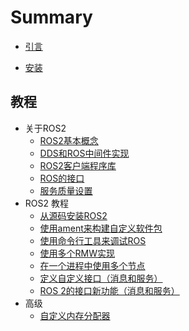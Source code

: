 # Summary

* [引言](README.md)

* [安装](install.md)

## 教程
  - 关于ROS2
    - [ROS2基本概念](tourial/about-ros2/ros-concepts.md)
    - [DDS和ROS中间件实现](tourial/about-ros2/dds-impl.md)
    - [ROS2客户端程序库](tourial/about-ros2/client-lib.md)
    - [ROS的接口](tourial/about-ros2/interface.md)
    - [服务质量设置](tourial/about-ros2/qos-setting.md)
  - ROS2 教程
    - [从源码安装ROS2](tourial/tourial/install.md)
    - [使用ament来构建自定义软件包](tourial/tourial/ament.md)
    - [使用命令行工具来调试ROS](tourial/tourial/cmd-tools.md)
    - [使用多个RMW实现](tourial/tourial/rmw-multi.md)
    - [在一个进程中使用多个节点](tourial/tourial/multi-nodes.md)
    - [定义自定义接口（消息和服务）](tourial/tourial/costom-interface.md)
    - [ROS 2的接口新功能（消息和服务）](tourial/tourial/new-interface.md)
  - 高级
    - [自定义内存分配器](tourial/advance/mem-alloc.md)
